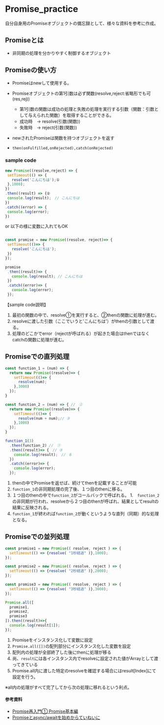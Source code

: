 # Promise_practice
自分自身用のPromiseオブジェクトの備忘録として、様々な資料を参考に作成。

## Promiseとは
- 非同期の処理を分かりやすく制御するオブジェクト

## Promiseの使い方
- Promiseはnewして使用する。
- Promiseオブジェクトの第1引数は必ず関数(resolve,reject:省略形でも可(res,rej))
  - 第1引数の関数は成功の処理と失敗の処理を実行する引数（関数：引数として与えられた関数）を取得することができる。
  - 成功時　-> resolve(引数(関数))
  - 失敗時　-> reject(引数(関数))
  
- newされたPromiseは関数を持つオブジェクトを返す
 - `then(onFulfilled,onRejected),catch(onRejected)`
 
 ### sample code
 ```js
 new Promise((resolve,reject) => {
  setTimeout(() => {
    resolve('こんにちは');①
  },1000);
 })
 .then((result) => {②
  console.log(result);　// こんにちは
 })
 .catch((error) => {
  console.log(error);
 })
 ```
 or 以下の様に変数に入れてもOK
 ```js
 
 const promise = new Promise((resolve, reject)=> {
  setTimeout(()=> {
    resolve('こんにちは');
  })
 });
 
 promise
  .then((result)=> {
    console.log(result); // こんにちは
  })
  .catch((error)=> {
    console.log(error);
  });
 
 ```
 【sample code説明】
 1. 最初の関数の中で、resolve①を実行すると、②thenの関数に処理が進む。
 1. resolveに渡した引数（ここでいうと'こんにちは'）がthenの引数として渡る。
 1. 処理のどこかでerror（rejectが呼ばれる）が起きた場合はthenではなくcatchの関数に処理が進む。

## Promiseでの直列処理

```js 
const function_1 = (num) => {
  return new Promise((resolve)=> {
    setTimeout(()=> {
      resolve(num);
    },3000)
  });
}

const function_2 = (num) => { //　②
  return new Promise((resolve)=> {
    setTimeout(()=> {
      resolve(num + num);// ③
    },1000)
  });
}

function_1(3)
  .then(function_2) //　①
  .then((result)=> {　// ③
    console.log(result);　//　6
  })
  .catch((error)=> {
    console.log(error);
  });
```
1. thenの中でPromiseを返せば、続けてthenを記載することが可能
1. `function_1`の非同期処理の完了後、１つ目のthenに移る。
1. １つ目のthenの中で`function_2`がコールバックで呼ばれる。
1.　`function_2`の非同期が行われ、resolveから２つ目のthenが呼ばれ、結果としてresultの結果に反映される。
1. `function_1`が終われば`function_2`が動くというような直列（同期）的な処理となる。

## Promiseでの並列処理

```js
const promise1 = new Promise(( resolve, reject ) => {
  setTimeout(() => {resolve( "1秒経過" )},1000);
});

const promise2 = new Promise(( resolve, reject ) => {
  setTimeout(() => {resolve( "2秒経過" )},2000);
});

const promise3 = new Promise(( resolve, reject ) => {
  setTimeout(() => {resolve( "3秒経過" )},3000);
});

Promise.all([
  promise1,
  promise2,
  promise3
]).then((result)=>{
  console.log(result[1]);
});
```
1. Promiseをインスタンス化して変数に設定
1. `Promise.all([])`の配列部分にインスタンス化した変数を設定
1. 配列内の処理が全部終了した後にthenに処理が移る
1. 尚、`result`には各インスタンス内でresolveに設定された値がArrayとして渡ってきている
1. Promise.all内に渡した特定のresolveを確認する場合にはresult[Index]にて設定を行う。

※all内の処理がすべて完了してから次の処理に移れるという利点。



#### 参考資料
- [Promise再入門① Promise基本編](https://qiita.com/gcfuji/items/1dfe4265c36bea903ab3)
- [Promiseとasync/awaitを始めからていねいに](https://qiita.com/nabepon/items/1be1e83b0d17ee4f42a9)

